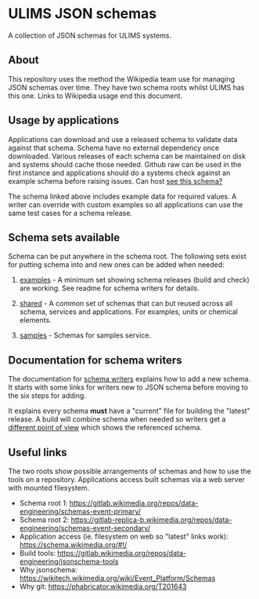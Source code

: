 # ULIMS JSON schemas

A collection of JSON schemas for ULIMS systems.

## About

This repository uses the method the Wikipedia team
use for managing JSON schemas over time. They have
two schema roots whilst ULIMS has this one. Links
to Wikipedia usage end this document.

## Usage by applications

Applications can download and use a released schema to
validate data against that schema. Schema have no
external dependency once downloaded. Various releases
of each schema can be maintained on disk and systems
should cache those needed. Github raw can be used in
the first instance and applications should do a systems
check against an example schema before raising issues. Can
host [see this schema?](schemas/examples/advanced/1.0.0.json?raw=1)

The schema linked above includes example data for required
values. A writer can override with custom examples so all
applications can use the same test cases for a schema release.

## Schema sets available

Schema can be put anywhere in the schema root. The following
sets exist for putting schema into and new ones can be
added when needed:

1. [examples](schemas/examples/readme.md) - A minimum set
   showing schema releases (build and check) are working. See
   readme for schema writers for details.

2. [shared](schemas/shared/readme.md) - A common set of schemas
   that can but reused across all schema, services and
   applications. For examples, units or chemical elements.

2. [samples](schemas/samples/readme.md) - Schemas for samples
  service.


## Documentation for schema writers

The documentation for [schema writers](docs/readme.md) explains
how to add a new schema. It starts with some links for writers
new to JSON schema before moving to the six steps for adding.

It explains every schema **must** have a "current" file for
building the "latest" release. A build will combine
schema when needed so writers get
a [different point of view](schemas/examples/advanced/current.json?raw=1)
which shows the referenced schema.

## Useful links

The two roots show possible arrangements of schemas and
how to use the tools on a repository. Applications access
built schemas via a web server with mounted filesystem. 

* Schema root 1: https://gitlab.wikimedia.org/repos/data-engineering/schemas-event-primary/
* Schema root 2: https://gitlab-replica-b.wikimedia.org/repos/data-engineering/schemas-event-secondary/
* Application access (ie. filesystem on web so "latest" links work): https://schema.wikimedia.org/#!/
* Build tools: https://gitlab.wikimedia.org/repos/data-engineering/jsonschema-tools
* Why jsonschema: https://wikitech.wikimedia.org/wiki/Event_Platform/Schemas
* Why git: https://phabricator.wikimedia.org/T201643
